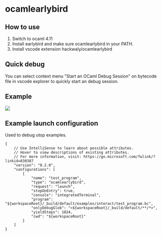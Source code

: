 # ocamlearlybird

## How to use

1. Switch to ocaml 4.11
2. Install earlybird and make sure ocamlearlybird in your PATH.
3. Install vscode extension hackwaly/ocamlearlybird

## Quick debug

You can select context menu "Start an OCaml Debug Session" on bytecode file in vscode explorer to quickly start an debug session.

## Example

![](https://i.imgur.com/U3GDHXM.gif)

## Example launch configuration

Used to debug utop examples.

```
{
    // Use IntelliSense to learn about possible attributes.
    // Hover to view descriptions of existing attributes.
    // For more information, visit: https://go.microsoft.com/fwlink/?linkid=830387
    "version": "0.2.0",
    "configurations": [
        {
            "name": "test_program",
            "type": "ocamlearlybird",
            "request": "launch",
            "stopOnEntry": true,
            "console": "integratedTerminal",
            "program": "${workspaceRoot}/_build/default/examples/interact/test_program.bc",
            "onlyDebugGlob": "<${workspaceRoot}/_build/default/**/*>",
            "yieldSteps": 1024,
            "cwd": "${workspaceRoot}"
        }
    ]
}
```
